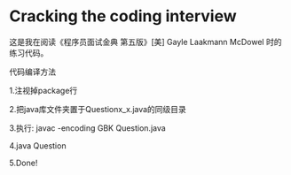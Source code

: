 # Cracking the coding interview
这是我在阅读《程序员面试金典 第五版》[美] Gayle Laakmann McDowel 时的练习代码。

代码编译方法

1.注视掉package行

2.把java库文件夹置于Questionx_x.java的同级目录

3.执行: javac -encoding GBK Question.java

4.java Question

5.Done!
